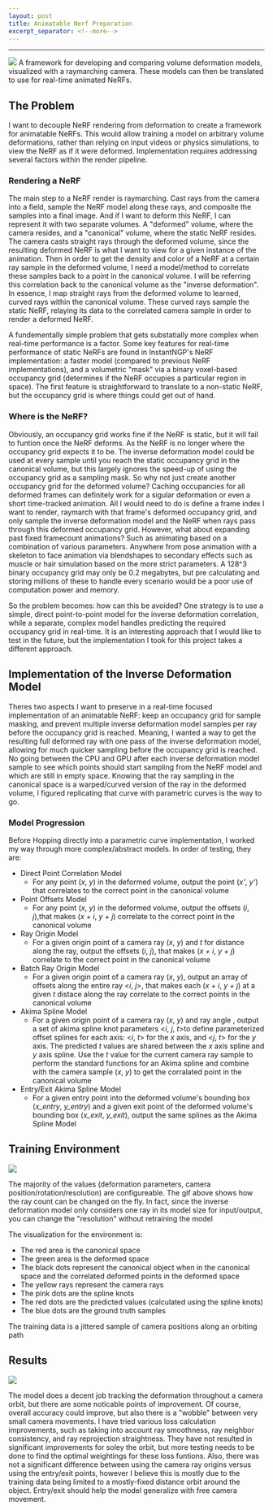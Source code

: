 ```yaml
---
layout: post
title: Animatable Nerf Preparation
excerpt_separator: <!--more-->
---
```

****
<img class="post-thumbnail" src="/images/ani_nerf_2D.gif">
A framework for developing and comparing volume deformation models, visualized with a raymarching camera. These models can then be translated to use for real-time animated NeRFs.
<!--more-->
<h2 class="clear">The Problem</h2>
<p>I want to decouple NeRF rendering from deformation to create a framework for animatable NeRFs. This would allow training a model on arbitrary volume deformations, rather than relying on input videos or physics simulations, to view the NeRF as if it were deformed. Implementation requires addressing several factors within the render pipeline.</p>
<h3>Rendering a NeRF</h3>
<p>The main step to a NeRF render is raymarching. Cast rays from the camera into a field, sample the NeRF model along these rays, and composite the samples into a final image. And if I want to deform this NeRF, I can represent it with two separate volumes. A "deformed" volume, where the camera resides, and a "canonical" volume, where the static NeRF resides. The camera casts straight rays through the deformed volume, since the resulting deformed NeRF is what I want to view for a given instance of the animation. Then in order to get the density and color of a NeRF at a certain ray sample in the deformed volume, I need a model/method to correlate these samples back to a point in the canonical volume. I will be referring this correlation back to the canonical volume as the "inverse deformation". In essence, I map straight rays from the deformed volume to learned, curved rays within the canonical volume. These curved rays sample the static NeRF, relaying its data to the correlated camera sample in order to render a deformed NeRF.</p>
<p>A fundementally simple problem that gets substatially more complex when real-time performance is a factor. Some key features for real-time performance of static NeRFs are found in InstantNGP's NeRF implementation: a faster model (compared to previous NeRF implementations), and a volumetric "mask" via a binary voxel-based occupancy grid (determines if the NeRF occupies a particular region in space). The first feature is straightforward to translate to a non-static NeRF, but the occupancy grid is where things could get out of hand. </p>

<h3>Where is the NeRF?</h3>
<p>Obviously, an occupancy grid works fine if the NeRF is static, but it will fail to funtion once the NeRF deforms. As the NeRF is no longer where the occupancy grid expects it to be. The inverse deformation model could be used at every sample until you reach the static occupancy grid in the canonical volume, but this largely ignores the speed-up of using the occupancy grid as a sampling mask. So why not just create another occupancy grid for the deformed volume? Caching occupancies for all deformed frames can definitely work for a sigular deformation or even a short time-tracked animation. All I would need to do is define a frame index I want to render, raymarch with that frame's deformed occupancy grid, and only sample the inverse deformation model and the NeRF when rays pass through this deformed occupancy grid. However, what about expanding past fixed framecount animations? Such as animating based on a combination of various parameters. Anywhere from pose animation with a skeleton to face animation via blendshapes to secondary effects such as muscle or hair simulation based on the more strict parameters. A 128^3 binary occupancy grid may only be 0.2 megabytes, but pre calculating and storing millions of these to handle every scenario would be a poor use of computation power and memory.</p>
<p>So the problem becomes: how can this be avoided? One strategy is to use a simple, direct point-to-point model for the inverse deformation correlation, while a separate, complex model handles predicting the required occupancy grid in real-time. It is an interesting approach that I would like to test in the future, but the implementation I took for this project takes a different approach.</p>

<h2>Implementation of the Inverse Deformation Model</h2>
<p>
Theres two aspects I want to preserve in a real-time focused implementation of an animatable NeRF: keep an occupancy grid for sample masking, and prevent multiple inverse deformation model samples per ray before the occupancy grid is reached. Meaning, I wanted a way to get the resulting full deformed ray with one pass of the inverse deformation model, allowing for much quicker sampling before the occupancy grid is reached. No going between the CPU and GPU after each inverse deformation model sample to see which points should start sampling from the NeRF model and which are still in empty space. Knowing that the ray sampling in the canonical space is a warped/curved version of the ray in the deformed volume, I figured replicating that curve with parametric curves is the way to go.
</p>
<h3>Model Progression</h3>
<p>
Before Hopping directly into a parametric curve implementation, I worked my way through more complex/abstract models. In order of testing, they are:
</p>

- Direct Point Correlation Model
	- For any point (<em>x</em>, <em>y</em>) in the deformed volume, output the point (<em>x'</em>, <em>y'</em>) that correlates to the correct point in the canonical volume
- Point Offsets Model
	- For any point (<em>x</em>, <em>y</em>) in the deformed volume, output the offsets (<em>i</em>, <em>j</em>),that makes (<em>x + i</em>, <em>y + j</em>) correlate to the correct point in the canonical volume
- Ray Origin Model
	- For a given origin point of a camera ray (<em>x</em>, <em>y</em>) and <em>t</em> for distance along the ray, output the offsets (<em>i</em>, <em>j</em>), that makes (<em>x + i</em>, <em>y + j</em>) correlate to the correct point in the canonical volume
- Batch Ray Origin Model
	- For a given origin point of a camera ray (<em>x</em>, <em>y</em>), output an array of offsets along the entire ray <<em>i</em>, <em>j</em>>, that makes each (<em>x + i</em>, <em>y + j</em>) at a given <em>t</em> distace along the ray correlate to the correct points in the canonical volume
- Akima Spline Model
	- For a given origin point of a camera ray (<em>x</em>, <em>y</em>) and ray angle , output a set of akima spline knot parameters <<em>i</em>, <em>j</em>, <em>t</em>>to define parameterized offset splines for each axis: <<em>i</em>, <em>t</em>> for the <em>x</em> axis, and <<em>j</em>, <em>t</em>> for the <em>y</em> axis. The predicted <em>t</em> values are shared between the <em>x</em> axis spline and <em>y</em> axis spline. Use the <em>t</em> value for the current camera ray sample to perform the standard functions for an Akima spline and combine with the camera sample (<em>x</em>, <em>y</em>) to get the corralated point in the canonical volume
- Entry/Exit Akima Spline Model
	- For a given entry point into the deformed volume's bounding box (<em>x_entry</em>, <em>y_entry</em>) and a given exit point of the deformed volume's bounding box (<em>x_exit</em>, <em>y_exit</em>), output the same splines as the Akima Spline Model

<h2>Training Environment</h2>
<img style="float:center;margin: 10x 0px 10px 0px;" src="/images/ani_nerf_2D_2.gif">

<p>The majority of the values (deformation parameters, camera position/rotation/resolution) are configureable. The gif above shows how the ray count can be changed on the fly. In fact, since the inverse deformation model only considers one ray in its model size for input/output, you can change the "resolution" without retraining the model</p>
<p>The visualization for the environment is: </p>

- The red area is the canonical space
- The green area is the deformed space
- The black dots represent the canonical object when in the canonical space and the correlated deformed points in the deformed space
- The yellow rays represent the camera rays
- The pink dots are the spline knots
- The red dots are the predicted values (calculated using the spline knots)
- The blue dots are the ground truth samples

<p>The training data is a jittered sample of camera positions along an orbiting path</p>

<h2>Results</h2>
<img style="float:center;margin: 10x 0px 10px 0px;" src="/images/ani_nerf_2D.gif">
<p>
The model does a decent job tracking the deformation throughout a camera orbit, but there are some noticable points of improvement. Of course, overall accuracy could improve, but also there is a "wobble" between very small camera movements. I have tried various loss calculation improvements, such as taking into account ray smoothness, ray neighbor consistency, and ray reprojection straightness. They have not resulted in significant improvements for soley the orbit, but more testing needs to be done to find the optimal weightings for these loss funtions.
Also, there was not a significant difference between using the camera ray origins versus using the entry/exit points, however I believe this is mostly due to the training data being limited to a mostly-fixed distance orbit around the object. Entry/exit should help the model generalize with free camera movement.
</p>
